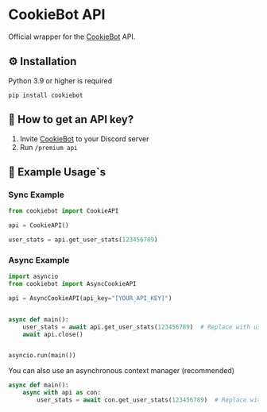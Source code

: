 # CookieBot API
Official wrapper for the [CookieBot](https://cookie-bot.xyz) API.

## ⚙️ Installation
Python 3.9 or higher is required
```
pip install cookiebot
```

## 🔑 How to get an API key?
1. Invite [CookieBot](https://cookie-bot.xyz) to your Discord server
2. Run `/premium api`

## 🚀 Example Usage`s
### Sync Example
```python
from cookiebot import CookieAPI

api = CookieAPI()

user_stats = api.get_user_stats(123456789)
```
### Async Example
```python
import asyncio
from cookiebot import AsyncCookieAPI

api = AsyncCookieAPI(api_key="[YOUR_API_KEY]")


async def main():
    user_stats = await api.get_user_stats(123456789)  # Replace with user ID
    await api.close()


asyncio.run(main())
```
You can also use an asynchronous context manager (recommended)
```python
async def main():
    async with api as con:
        user_stats = await con.get_user_stats(123456789)  # Replace with user ID
```
